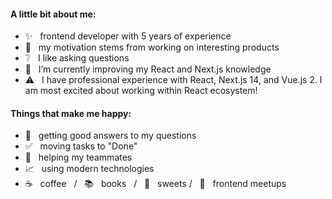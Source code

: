 #### A little bit about me:
- ✨ &nbsp; frontend developer with 5 years of experience
- :dizzy: &nbsp; my motivation stems from working on interesting products
- :grey_question: &nbsp; I like asking questions
- 🌱 &nbsp; I’m currently improving my React and Next.js knowledge
- :warning: &nbsp; I have professional experience with React, Next.js 14, and Vue.js 2. I am most excited about working within React ecosystem!



#### Things that make me happy:
- :raised_hands: &nbsp; getting good answers to my questions
- :white_check_mark: &nbsp; moving tasks to "Done"
- :muscle: &nbsp; helping my teammates
- :chart_with_upwards_trend: &nbsp; using modern technologies
- :coffee: &nbsp; coffee &nbsp; / &nbsp; :books: &nbsp; books &nbsp; / &nbsp; :doughnut: &nbsp; sweets / &nbsp; :pizza: &nbsp; frontend meetups



<!--
**anabatel1/anabatel1** is a ✨ _special_ ✨ repository because its `README.md` (this file) appears on your GitHub profile.

Here are some ideas to get you started:

- 🔭 I’m currently working on ...
- 🌱 I’m currently learning ...
- 👯 I’m looking to collaborate on ...
- 🤔 I’m looking for help with ...
- 💬 Ask me about ...
- 📫 How to reach me: ...
- 😄 Pronouns: ...
- ⚡ Fun fact: ...
-->
